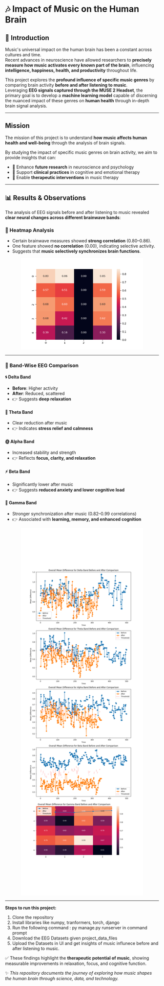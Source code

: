 # 🎶 Impact of Music on the Human Brain  

## 📖 Introduction  
Music's universal impact on the human brain has been a constant across cultures and time.  
Recent advances in neuroscience have allowed researchers to **precisely measure how music activates every known part of the brain**, influencing **intelligence, happiness, health, and productivity** throughout life.  

This project explores the **profound influence of specific music genres** by comparing brain activity **before and after listening to music**.  
Leveraging **EEG signals captured through the MUSE 2 Headset**, the primary goal is to develop a **machine learning model** capable of discerning the nuanced impact of these genres on **human health** through in-depth brain signal analysis.  

---

##  Mission  
The mission of this project is to understand **how music affects human health and well-being** through the analysis of brain signals.  

By studying the impact of specific music genres on brain activity, we aim to provide insights that can:  
- 🧠 Enhance **future research** in neuroscience and psychology  
- 🏥 Support **clinical practices** in cognitive and emotional therapy  
- 🎵 Enable **therapeutic interventions** in music therapy  

---


## 📊 Results & Observations  

The analysis of EEG signals before and after listening to music revealed **clear neural changes across different brainwave bands**:

### 🔹 Heatmap Analysis  
- Certain brainwave measures showed **strong correlation** (0.80–0.86).  
- One feature showed **no correlation** (0.00), indicating selective activity.  
- Suggests that **music selectively synchronizes brain functions**.

<p align="center">
  <img src="after_topo.png" alt="Heatmap After Music" width="400"/>
</p>

---

### 🔹 Band-Wise EEG Comparison  

#### 🌀 Delta Band  
- **Before**: Higher activity  
- **After**: Reduced, scattered  
- 👉 Suggests **deep relaxation**  

#### 🌊 Theta Band  
- Clear reduction after music  
- 👉 Indicates **stress relief and calmness**  

#### 🌞 Alpha Band  
- Increased stability and strength  
- 👉 Reflects **focus, clarity, and relaxation**  

#### ⚡ Beta Band  
- Significantly lower after music  
- 👉 Suggests **reduced anxiety and lower cognitive load**  

#### 🔮 Gamma Band  
- Stronger synchronization after music (0.82–0.99 correlations)  
- 👉 Associated with **learning, memory, and enhanced cognition**  

<p align="center">
 
  <img src="before_topo.png" alt="After Music" width="400"/>
</p>


---
**Steps to run this project:**

1. Clone the repository
2. Install libraries like numpy, tranformers, torch, django
3. Run the following command :
     py manage.py runserver in command prompt
4. Download the EEG Datasets given project_data_files
5.  Upload the Datasets in UI  and get insights of music influnece before and after listening to music.

✅ These findings highlight the **therapeutic potential of music**, showing measurable improvements in relaxation, focus, and cognitive function.  


✨ *This repository documents the journey of exploring how music shapes the human brain through science, data, and technology.*  


 
